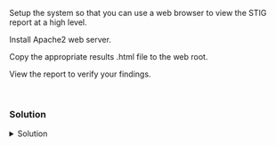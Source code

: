 Setup the system so that you can use a web browser to view the STIG report at a high level.

Install Apache2 web server.

Copy the appropriate results .html file to the web root.

View the report to verify your findings.

<br>

### Solution
<details>
<summary>Solution</summary>
Install the Apache2 server.

```plain
apt -y install apache2
```{{exec}}

Find the correct report. (This command assumes you've only run the scanner one time.)

```plain
cd /root/SCC/Sessions/*/Results/SCAP
```{{exec}}

Copy over the *ALL* .html file to the /var/www/html direcotry

```plain
cp *All* /var/www/html/index.html
```{{exec}}

Go to the top right of your lab environment and Select 
"Traffic / Ports"

Hit the "Port 80" button.

View your STIG Score and see what remediations you have for Cat I, Cat II, and CAT III findings.

</details>
